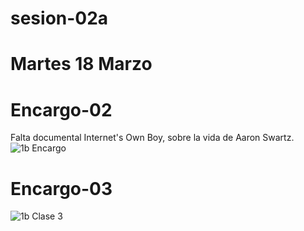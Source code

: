 # sesion-02a
# Martes 18 Marzo

# Encargo-02
Falta documental Internet's Own Boy, sobre la vida de Aaron Swartz.
![1b Encargo](https://github.com/user-attachments/assets/a041a8da-21f4-4068-8d1e-c776fe92b4e7)

# Encargo-03
![1b Clase 3](https://github.com/user-attachments/assets/eb6be92b-bc01-4643-9e94-76e767fbc5ae)
